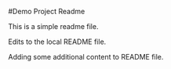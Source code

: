 #Demo Project Readme

This is a simple readme file.

Edits to the local README file.

Adding some additional content to README file.
